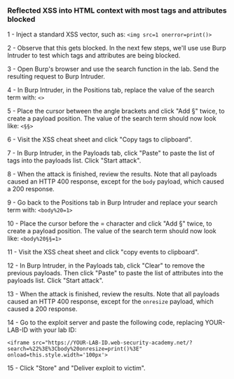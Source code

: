 ### Reflected XSS into HTML context with most tags and attributes blocked

1 - Inject a standard XSS vector, such as:
    ```<img src=1 onerror=print()>```
    
2 - Observe that this gets blocked. In the next few steps, we'll use use Burp Intruder to test which tags and attributes are being blocked.

3 - Open Burp's browser and use the search function in the lab. Send the resulting request to Burp Intruder.

4 - In Burp Intruder, in the Positions tab, replace the value of the search term with: ```<>```

5 - Place the cursor between the angle brackets and click "Add §" twice, to create a payload position. The value of the search term should now look like: ```<§§>```

6 - Visit the XSS cheat sheet and click "Copy tags to clipboard".

7 - In Burp Intruder, in the Payloads tab, click "Paste" to paste the list of tags into the payloads list. Click "Start attack".

8 - When the attack is finished, review the results. Note that all payloads caused an HTTP 400 response, except for the ```body``` payload, which caused a 200 response.

9 - Go back to the Positions tab in Burp Intruder and replace your search term with:
    ```<body%20=1>```
    
10 - Place the cursor before the = character and click "Add §" twice, to create a payload position. The value of the search term should now look like: ```<body%20§§=1>```
    
11 - Visit the XSS cheat sheet and click "copy events to clipboard".

12 - In Burp Intruder, in the Payloads tab, click "Clear" to remove the previous payloads. Then click "Paste" to paste the list of attributes into the payloads list. Click "Start attack".

13 - When the attack is finished, review the results. Note that all payloads caused an HTTP 400 response, except for the ```onresize``` payload, which caused a 200 response.

14 - Go to the exploit server and paste the following code, replacing YOUR-LAB-ID with your lab ID:

```<iframe src="https://YOUR-LAB-ID.web-security-academy.net/?search=%22%3E%3Cbody%20onresize=print()%3E" onload=this.style.width='100px'>```

15 - Click "Store" and "Deliver exploit to victim".
